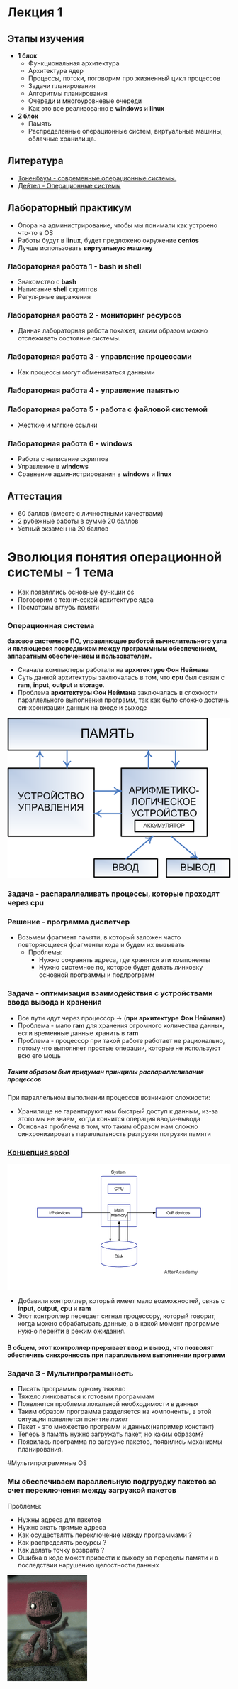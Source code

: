 # Лекция 1

## Этапы изучения
* **1 блок**
  * Функциональная архитектура
  * Архитектура ядер
  * Процессы, потоки, поговорим про жизненный цикл процессов
  * Задачи планирования
  * Алгоритмы планирования
  * Очереди и многоуровневые очереди
  * Как это все реализованно в **windows** и **linux**
* **2 блок**
  * Память
  * Распределенные операционные систем, виртуальные машины, облачные хранилища.

## Литература
* [Тоненбаум - современные операционные системы.](https://www.google.com/url?sa=t&rct=j&q=&esrc=s&source=web&cd=&ved=2ahUKEwjBnZiUvM_rAhVt-yoKHakdDywQFjAAegQIARAB&url=https%3A%2F%2Fwww.ss-20.ru%2Findex.php%3Faction%3Ddlattach%3Btopic%3D455.0%3Battach%3D2290&usg=AOvVaw3HLpFcrRpY3YUHx1ikAVVh)
* [Дейтел - Операционные системы](https://www.studmed.ru/lorin-g-deytel-hm-operacionnye-sistemy-glavy-1-3_767af52fbb3.html)
  
## Лабораторный практикум
* Опора на администрирование, чтобы мы понимали как устроено что-то в OS
* Работы будут в **linux**, будет предложено окружение **centos**
* Лучше использовать **виртуальную машину**

### Лабораторная работа 1 - bash и shell
* Знакомство с **bash**
* Написание **shell** скриптов
* Регулярные выражения

### Лабораторная работа 2 - мониторинг ресурсов
* Данная лабораторная работа покажет, каким образом можно отслеживать состояние системы.

### Лабораторная работа 3 - управление процессами
* Как процессы могут обмениваться данными

### Лабораторная работа 4 - управление памятью

### Лабораторная работа 5 - работа с файловой системой
* Жесткие и мягкие ссылки
### Лабораторная работа 6 - windows
* Работа с написание скриптов
* Управление в **windows**
* Сравнение администрирования в **windows** и **linux**

## Аттестация
  * 60 баллов (вместе с личностными качествами)
  * 2 рубежные работы в сумме 20 баллов
  * Устный экзамен на 20 баллов 

# Эволюция понятия операционной системы - 1 тема
* Как появлялись основные функции os
* Поговорим о технической архитектуре ядра
* Посмотрим вглубь памяти

### Операционная система
**базовое системное ПО, управляющее работой вычислительного узла и являющееся посредником между программным обеспечением, аппаратным обеспечением и пользователем.**

* Сначала компьютеры работали на **архитектуре Фон Неймана**
* Суть данной архитектуры заключалась в том, что **cpu** был связан с **ram**, **input**, **output** и **storage**.
* Проблема **архитектуры Фон Неймана** заключалась в сложности параллельного выполнения программ, так как было сложно достичь синхронизации данных на входе и выходе

![img](/lectures/os20/images/lecture1/fon_neyman.png)

### Задача - распараллеливать процессы, которые проходят через cpu
### Решение - программа диспетчер
* Возьмем фрагмент памяти, в который заложен часто повторяющиеся фрагменты кода и будем их вызывать
  * Проблемы:
    * Нужно сохранять адреса, где хранятся эти компоненты
    * Нужно системное по, которое будет делать линковку основной программы и подпрограмм

### Задача - оптимизация взаимодействия с устройствами ввода вывода и хранения

* Все пути идут через процессор -> (**при архитектуре Фон Неймана**)
* Проблема - мало **ram** для хранения огромного количества данных, если временные данные хранить в **ram**
* Проблема - процессор при такой работе работает не рационально, потому что выполняет простые операции, которые не используют всю его мощь

##### Таким образом был придуман принципы распараллеливания процессов

При параллельном выполнении процессов возникают сложности:
* Хранилище не гарантируют нам быстрый доступ к данным, из-за этого мы не знаем, когда кончится операция ввода-вывода
* Основная проблема в том, что таким образом нам сложно синхронизировать параллельность разгрузки погрузки памяти
### [Концепция spool](https://www.geeksforgeeks.org/what-exactly-spooling-is-all-about/)
![spool scheme img](/lectures/os20/images/lecture1/what-is-spooling-in-operating-system-example.png)
* Добавили контроллер, который имеет мало возможностей, связь с **input**, **output**, **cpu** и **ram**
* Этот контроллер передает сигнал процессору, который говорит, когда можно обрабатывать данные, а в какой момент программе нужно перейти в режим ожидания.
#### В общем, этот контроллер прерывает ввод и вывод, что позволят обеспечить синхронность при параллельном выполнении программ

### Задача 3 - Мультипрограммность
* Писать программы одному тяжело
* Тяжело линковаться к готовым программам
* Появляется проблема локальной необходимости в данных
* Таким образом программа разделяется на компоненты, в этой ситуации появляется понятие *пакет*
* Пакет - это множество программ и данных(например констант)
* Теперь в память нужно загружать пакет, но каким образом?
* Появилась программа по загрузке пакетов, появились механизмы планирования.


#Мультипрограммные OS
### Мы обеспечиваем параллельную подгруздку пакетов за счет переключения между загрузкой пакетов
Проблемы: 
* Нужны адреса для пакетов
* Нужно знать прямые адреса
* Как осуществлять переключение между программами ?
* Как распределять ресурсы ?
* Как делать точку возврата ?
* Ошибка в коде может привести к выходу за переделы памяти и в последствии нарушению целостности данных

![img](images/lecture1/LittleMan.gif)
